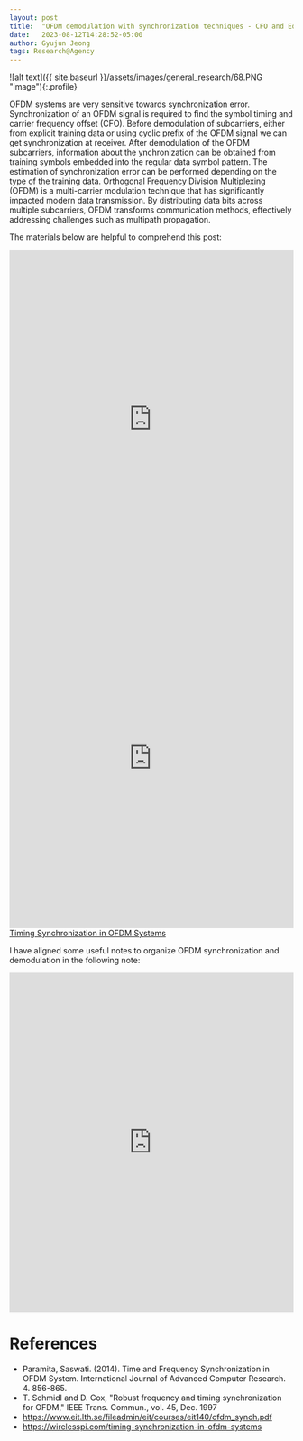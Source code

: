 ```yaml
---
layout: post
title:  "OFDM demodulation with synchronization techniques - CFO and Equalization"
date:   2023-08-12T14:28:52-05:00
author: Gyujun Jeong
tags: Research@Agency
---
```


![alt text]({{ site.baseurl }}/assets/images/general_research/68.PNG "image"){:.profile}<br>

OFDM systems are very sensitive towards  synchronization error. Synchronization of an OFDM signal is required to find the symbol timing and carrier frequency offset (CFO). Before demodulation of subcarriers, either from explicit training data or using cyclic prefix of the OFDM signal we can get synchronization at receiver. After demodulation of the OFDM subcarriers, information about the ynchronization can be obtained from training symbols embedded into the regular data symbol pattern. The estimation of synchronization error can be performed depending on the type of the training data. Orthogonal Frequency Division Multiplexing (OFDM) is a multi-carrier modulation technique that has significantly impacted modern data transmission. By distributing data bits across multiple subcarriers, OFDM transforms communication methods, effectively addressing challenges such as multipath propagation.<br>

The materials below are helpful to comprehend this post:<br>
<iframe src="https://drive.google.com/file/d/1UXBKSiIWQODTCLaJvZ2M2YlT8f9Wmre1/preview" type="application/pdf" style="width:100%; height:600px;" frameborder="0"></iframe><br>
<iframe src="https://drive.google.com/file/d/1uOm2mTfnvMKewzKpfGH8Wp4wkvNYGfEf/preview" type="application/pdf" style="width:100%; height:600px;" frameborder="0"></iframe><br>
<a href="https://wirelesspi.com/timing-synchronization-in-ofdm-systems/" target="_blank">Timing Synchronization in OFDM Systems</a><br>

I have aligned some useful notes to organize OFDM synchronization and demodulation in the following note:<br>
<iframe src="https://drive.google.com/file/d/1AEJol-bRUNF_ENH5fEIbjCvCcVrMa12E/view?usp=sharing" type="application/pdf" style="width:100%; height:600px;" frameborder="0"></iframe><br>


# References
- Paramita, Saswati. (2014). Time and Frequency Synchronization in OFDM System. International Journal of Advanced Computer Research. 4. 856-865.
- T. Schmidl and D. Cox, "Robust frequency and timing synchronization for OFDM," IEEE Trans. Commun., vol. 45, Dec. 1997
- https://www.eit.lth.se/fileadmin/eit/courses/eit140/ofdm_synch.pdf
- https://wirelesspi.com/timing-synchronization-in-ofdm-systems
